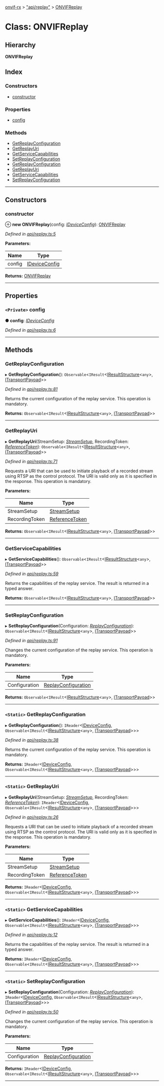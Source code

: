 [onvif-rx](../README.md) > ["api/replay"](../modules/_api_replay_.md) > [ONVIFReplay](../classes/_api_replay_.onvifreplay.md)

# Class: ONVIFReplay

## Hierarchy

**ONVIFReplay**

## Index

### Constructors

* [constructor](_api_replay_.onvifreplay.md#constructor)

### Properties

* [config](_api_replay_.onvifreplay.md#config)

### Methods

* [GetReplayConfiguration](_api_replay_.onvifreplay.md#getreplayconfiguration)
* [GetReplayUri](_api_replay_.onvifreplay.md#getreplayuri)
* [GetServiceCapabilities](_api_replay_.onvifreplay.md#getservicecapabilities)
* [SetReplayConfiguration](_api_replay_.onvifreplay.md#setreplayconfiguration)
* [GetReplayConfiguration](_api_replay_.onvifreplay.md#getreplayconfiguration-1)
* [GetReplayUri](_api_replay_.onvifreplay.md#getreplayuri-1)
* [GetServiceCapabilities](_api_replay_.onvifreplay.md#getservicecapabilities-1)
* [SetReplayConfiguration](_api_replay_.onvifreplay.md#setreplayconfiguration-1)

---

## Constructors

<a id="constructor"></a>

###  constructor

⊕ **new ONVIFReplay**(config: *[IDeviceConfig](../interfaces/_config_interfaces_.ideviceconfig.md)*): [ONVIFReplay](_api_replay_.onvifreplay.md)

*Defined in [api/replay.ts:5](https://github.com/patrickmichalina/onvif-rx/blob/3ab1739/src/api/replay.ts#L5)*

**Parameters:**

| Name | Type |
| ------ | ------ |
| config | [IDeviceConfig](../interfaces/_config_interfaces_.ideviceconfig.md) |

**Returns:** [ONVIFReplay](_api_replay_.onvifreplay.md)

___

## Properties

<a id="config"></a>

### `<Private>` config

**● config**: *[IDeviceConfig](../interfaces/_config_interfaces_.ideviceconfig.md)*

*Defined in [api/replay.ts:6](https://github.com/patrickmichalina/onvif-rx/blob/3ab1739/src/api/replay.ts#L6)*

___

## Methods

<a id="getreplayconfiguration"></a>

###  GetReplayConfiguration

▸ **GetReplayConfiguration**(): `Observable`<`IResult`<[IResultStructure](../interfaces/_soap_request_.iresultstructure.md)<`any`>, [ITransportPayoad](../interfaces/_config_interfaces_.itransportpayoad.md)>>

*Defined in [api/replay.ts:81](https://github.com/patrickmichalina/onvif-rx/blob/3ab1739/src/api/replay.ts#L81)*

Returns the current configuration of the replay service. This operation is mandatory.

**Returns:** `Observable`<`IResult`<[IResultStructure](../interfaces/_soap_request_.iresultstructure.md)<`any`>, [ITransportPayoad](../interfaces/_config_interfaces_.itransportpayoad.md)>>

___
<a id="getreplayuri"></a>

###  GetReplayUri

▸ **GetReplayUri**(StreamSetup: *[StreamSetup](../interfaces/_api_types_.streamsetup.md)*, RecordingToken: *[ReferenceToken](../modules/_api_types_.md#referencetoken)*): `Observable`<`IResult`<[IResultStructure](../interfaces/_soap_request_.iresultstructure.md)<`any`>, [ITransportPayoad](../interfaces/_config_interfaces_.itransportpayoad.md)>>

*Defined in [api/replay.ts:71](https://github.com/patrickmichalina/onvif-rx/blob/3ab1739/src/api/replay.ts#L71)*

Requests a URI that can be used to initiate playback of a recorded stream using RTSP as the control protocol. The URI is valid only as it is specified in the response. This operation is mandatory.

**Parameters:**

| Name | Type |
| ------ | ------ |
| StreamSetup | [StreamSetup](../interfaces/_api_types_.streamsetup.md) |
| RecordingToken | [ReferenceToken](../modules/_api_types_.md#referencetoken) |

**Returns:** `Observable`<`IResult`<[IResultStructure](../interfaces/_soap_request_.iresultstructure.md)<`any`>, [ITransportPayoad](../interfaces/_config_interfaces_.itransportpayoad.md)>>

___
<a id="getservicecapabilities"></a>

###  GetServiceCapabilities

▸ **GetServiceCapabilities**(): `Observable`<`IResult`<[IResultStructure](../interfaces/_soap_request_.iresultstructure.md)<`any`>, [ITransportPayoad](../interfaces/_config_interfaces_.itransportpayoad.md)>>

*Defined in [api/replay.ts:59](https://github.com/patrickmichalina/onvif-rx/blob/3ab1739/src/api/replay.ts#L59)*

Returns the capabilities of the replay service. The result is returned in a typed answer.

**Returns:** `Observable`<`IResult`<[IResultStructure](../interfaces/_soap_request_.iresultstructure.md)<`any`>, [ITransportPayoad](../interfaces/_config_interfaces_.itransportpayoad.md)>>

___
<a id="setreplayconfiguration"></a>

###  SetReplayConfiguration

▸ **SetReplayConfiguration**(Configuration: *[ReplayConfiguration](../interfaces/_api_types_.replayconfiguration.md)*): `Observable`<`IResult`<[IResultStructure](../interfaces/_soap_request_.iresultstructure.md)<`any`>, [ITransportPayoad](../interfaces/_config_interfaces_.itransportpayoad.md)>>

*Defined in [api/replay.ts:91](https://github.com/patrickmichalina/onvif-rx/blob/3ab1739/src/api/replay.ts#L91)*

Changes the current configuration of the replay service. This operation is mandatory.

**Parameters:**

| Name | Type |
| ------ | ------ |
| Configuration | [ReplayConfiguration](../interfaces/_api_types_.replayconfiguration.md) |

**Returns:** `Observable`<`IResult`<[IResultStructure](../interfaces/_soap_request_.iresultstructure.md)<`any`>, [ITransportPayoad](../interfaces/_config_interfaces_.itransportpayoad.md)>>

___
<a id="getreplayconfiguration-1"></a>

### `<Static>` GetReplayConfiguration

▸ **GetReplayConfiguration**(): `IReader`<[IDeviceConfig](../interfaces/_config_interfaces_.ideviceconfig.md), `Observable`<`IResult`<[IResultStructure](../interfaces/_soap_request_.iresultstructure.md)<`any`>, [ITransportPayoad](../interfaces/_config_interfaces_.itransportpayoad.md)>>>

*Defined in [api/replay.ts:38](https://github.com/patrickmichalina/onvif-rx/blob/3ab1739/src/api/replay.ts#L38)*

Returns the current configuration of the replay service. This operation is mandatory.

**Returns:** `IReader`<[IDeviceConfig](../interfaces/_config_interfaces_.ideviceconfig.md), `Observable`<`IResult`<[IResultStructure](../interfaces/_soap_request_.iresultstructure.md)<`any`>, [ITransportPayoad](../interfaces/_config_interfaces_.itransportpayoad.md)>>>

___
<a id="getreplayuri-1"></a>

### `<Static>` GetReplayUri

▸ **GetReplayUri**(StreamSetup: *[StreamSetup](../interfaces/_api_types_.streamsetup.md)*, RecordingToken: *[ReferenceToken](../modules/_api_types_.md#referencetoken)*): `IReader`<[IDeviceConfig](../interfaces/_config_interfaces_.ideviceconfig.md), `Observable`<`IResult`<[IResultStructure](../interfaces/_soap_request_.iresultstructure.md)<`any`>, [ITransportPayoad](../interfaces/_config_interfaces_.itransportpayoad.md)>>>

*Defined in [api/replay.ts:26](https://github.com/patrickmichalina/onvif-rx/blob/3ab1739/src/api/replay.ts#L26)*

Requests a URI that can be used to initiate playback of a recorded stream using RTSP as the control protocol. The URI is valid only as it is specified in the response. This operation is mandatory.

**Parameters:**

| Name | Type |
| ------ | ------ |
| StreamSetup | [StreamSetup](../interfaces/_api_types_.streamsetup.md) |
| RecordingToken | [ReferenceToken](../modules/_api_types_.md#referencetoken) |

**Returns:** `IReader`<[IDeviceConfig](../interfaces/_config_interfaces_.ideviceconfig.md), `Observable`<`IResult`<[IResultStructure](../interfaces/_soap_request_.iresultstructure.md)<`any`>, [ITransportPayoad](../interfaces/_config_interfaces_.itransportpayoad.md)>>>

___
<a id="getservicecapabilities-1"></a>

### `<Static>` GetServiceCapabilities

▸ **GetServiceCapabilities**(): `IReader`<[IDeviceConfig](../interfaces/_config_interfaces_.ideviceconfig.md), `Observable`<`IResult`<[IResultStructure](../interfaces/_soap_request_.iresultstructure.md)<`any`>, [ITransportPayoad](../interfaces/_config_interfaces_.itransportpayoad.md)>>>

*Defined in [api/replay.ts:12](https://github.com/patrickmichalina/onvif-rx/blob/3ab1739/src/api/replay.ts#L12)*

Returns the capabilities of the replay service. The result is returned in a typed answer.

**Returns:** `IReader`<[IDeviceConfig](../interfaces/_config_interfaces_.ideviceconfig.md), `Observable`<`IResult`<[IResultStructure](../interfaces/_soap_request_.iresultstructure.md)<`any`>, [ITransportPayoad](../interfaces/_config_interfaces_.itransportpayoad.md)>>>

___
<a id="setreplayconfiguration-1"></a>

### `<Static>` SetReplayConfiguration

▸ **SetReplayConfiguration**(Configuration: *[ReplayConfiguration](../interfaces/_api_types_.replayconfiguration.md)*): `IReader`<[IDeviceConfig](../interfaces/_config_interfaces_.ideviceconfig.md), `Observable`<`IResult`<[IResultStructure](../interfaces/_soap_request_.iresultstructure.md)<`any`>, [ITransportPayoad](../interfaces/_config_interfaces_.itransportpayoad.md)>>>

*Defined in [api/replay.ts:50](https://github.com/patrickmichalina/onvif-rx/blob/3ab1739/src/api/replay.ts#L50)*

Changes the current configuration of the replay service. This operation is mandatory.

**Parameters:**

| Name | Type |
| ------ | ------ |
| Configuration | [ReplayConfiguration](../interfaces/_api_types_.replayconfiguration.md) |

**Returns:** `IReader`<[IDeviceConfig](../interfaces/_config_interfaces_.ideviceconfig.md), `Observable`<`IResult`<[IResultStructure](../interfaces/_soap_request_.iresultstructure.md)<`any`>, [ITransportPayoad](../interfaces/_config_interfaces_.itransportpayoad.md)>>>

___

